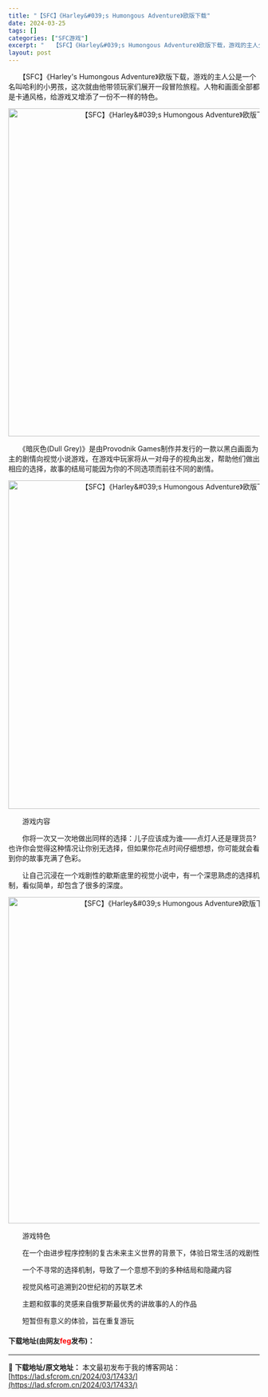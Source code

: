 ```yaml
---
title: "【SFC】《Harley&#039;s Humongous Adventure》欧版下载"
date: 2024-03-25
tags: []
categories: ["SFC游戏"]
excerpt: "　　【SFC】《Harley&#039;s Humongous Adventure》欧版下载，游戏的主人公是一个名叫哈利的小男孩，这次就由他带领玩家们展开一段冒险旅程。人物和画面全部都是卡通风格，给游戏又增添了一份不一样的特色。 　　《暗灰色(Dull Grey)》是由Provodnik Games制&hellip;"
layout: post
---
```


 <p>　　【SFC】《Harley&#39;s Humongous Adventure》欧版下载，游戏的主人公是一个名叫哈利的小男孩，这次就由他带领玩家们展开一段冒险旅程。人物和画面全部都是卡通风格，给游戏又增添了一份不一样的特色。</p> <p align="center"><img align="" border="0" src="https://lad.sfcrom.cn/wp-content/uploads/2024/03/20240324_6600b9df7cb77.png" width="656" alt="【SFC】《Harley&amp;#039;s Humongous Adventure》欧版下载" /></p> <p>　　《暗灰色(Dull Grey)》是由Provodnik Games制作并发行的一款以黑白画面为主的剧情向视觉小说游戏，在游戏中玩家将从一对母子的视角出发，帮助他们做出相应的选择，故事的结局可能因为你的不同选项而前往不同的剧情。</p> <p align="center"><img align="" border="0" src="https://lad.sfcrom.cn/wp-content/uploads/2024/03/20240324_6600b9e0a59e8.png" width="657" alt="【SFC】《Harley&amp;#039;s Humongous Adventure》欧版下载" /></p> <p>　　游戏内容</p> <p>　　你将一次又一次地做出同样的选择：儿子应该成为谁&mdash;&mdash;点灯人还是理货员?也许你会觉得这种情况让你别无选择，但如果你花点时间仔细想想，你可能就会看到你的故事充满了色彩。</p> <p>　　让自己沉浸在一个戏剧性的歇斯底里的视觉小说中，有一个深思熟虑的选择机制，看似简单，却包含了很多的深度。</p> <p align="center"><img align="" border="0" src="https://lad.sfcrom.cn/wp-content/uploads/2024/03/20240324_6600b9e1af438.png" width="653" alt="【SFC】《Harley&amp;#039;s Humongous Adventure》欧版下载" /></p> <p>　　游戏特色</p> <p>　　在一个由进步程序控制的复古未来主义世界的背景下，体验日常生活的戏剧性</p> <p>　　一个不寻常的选择机制，导致了一个意想不到的多种结局和隐藏内容</p> <p>　　视觉风格可追溯到20世纪初的苏联艺术</p> <p>　　主题和叙事的灵感来自俄罗斯最优秀的讲故事的人的作品</p> <p>　　短暂但有意义的体验，旨在重复游玩</p> <p><h4>下载地址(由网友<font color="red">feg</font>发布)：</h4></p> 

---
📖 **下载地址/原文地址：** 本文最初发布于我的博客网站：[https://lad.sfcrom.cn/2024/03/17433/](https://lad.sfcrom.cn/2024/03/17433/)
